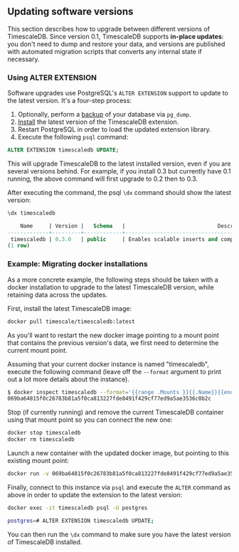 ## Updating software versions <a id="update"></a>

This section describes how to upgrade between different versions of
TimescaleDB.  Since version 0.1, TimescaleDB supports **in-place updates**:
you don't need to dump and restore your data, and versions are published with
automated migration scripts that converts any internal state if necessary.

### Using ALTER EXTENSION

Software upgrades use PostgreSQL's `ALTER EXTENSION` support
to update to the latest version.  It's a four-step process:

1. Optionally, perform a [backup][] of your database via `pg_dump`.
1. [Install][] the latest version of the TimescaleDB extension.
1. Restart PostgreSQL in order to load the updated extension library.
1. Execute the following `psql` command:

```sql
ALTER EXTENSION timescaledb UPDATE;
```

This will upgrade TimescaleDB to the latest installed version, even if you
are several versions behind. For example, if you install 0.3 but currently
have 0.1 running, the above command will first upgrade to 0.2 then to 0.3.

After executing the command, the psql `\dx` command should show the latest version:

```sql
\dx timescaledb

    Name     | Version |   Schema   |                             Description                            
-------------+---------+------------+---------------------------------------------------------------------
 timescaledb | 0.3.0   | public     | Enables scalable inserts and complex queries for time-series data
(1 row)
```

### Example: Migrating docker installations <a id="update-docker"></a>

As a more concrete example, the following steps should be taken with a docker
installation to upgrade to the latest TimescaleDB version, while
retaining data across the updates.

First, install the latest TimescaleDB image:

```bash
docker pull timescale/timescaledb:latest
```

As you'll want to restart the new docker image pointing to a mount point
that contains the previous version's data, we first need to determine
the current mount point.

Assuming that your current docker instance is named "timescaledb", execute the following command (leave off the `--format` argument to print out a lot more details about the instance).

```bash
$ docker inspect timescaledb --format='{{range .Mounts }}{{.Name}}{{end}}'
069ba64815f0c26783b81a5f0ca813227fde8491f429cf77ed9a5ae3536c0b2c
```

Stop (if currently running) and remove the current TimescaleDB container
using that mount point so you can connect the new one:

```bash
docker stop timescaledb
docker rm timescaledb
```

Launch a new container with the updated docker image, but pointing to
this existing mount point:

```bash
docker run -v 069ba64815f0c26783b81a5f0ca813227fde8491f429cf77ed9a5ae3536c0b2c:/var/lib/postgresql/data -d --name timescaledb -p 5432:5432 timescale/timescaledb
```

Finally, connect to this instance via `psql` and execute the `ALTER` command
as above in order to update the extension to the latest version:

```bash
docker exec -it timescaledb psql -U postgres

postgres=# ALTER EXTENSION timescaledb UPDATE;
```

You can then run the `\dx` command to make sure you have the
latest version of TimescaleDB installed.

[install]: /getting-started/installation
[backup]: /api/backup
